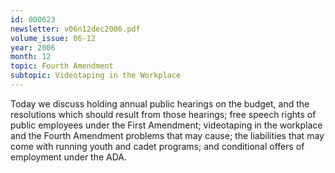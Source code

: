 ```yaml
---
id: 000623
newsletter: v06n12dec2006.pdf
volume_issue: 06-12
year: 2006
month: 12
topic: Fourth Amendment
subtopic: Videotaping in the Workplace
---
```


Today we discuss holding annual public hearings on the budget, and the resolutions which should result from those hearings; free speech rights of public employees under the First Amendment; videotaping in the workplace and the Fourth Amendment problems that may cause; the liabilities that may come with running youth and cadet programs; and conditional offers of employment under the ADA.